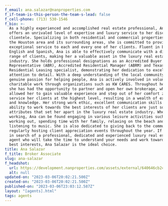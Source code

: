 ```yaml
---
f_email: ana.salazar@nanproperties.com
f_if-team-is-this-person-the-team-s-lead: false
f_cell-phone: (713) 530-1546
f_bio: >-
  As a highly experienced and accomplished real estate professional, Ana Salazar
  offers an unrivaled level of expertise and luxury service to her discerning
  clientele. Specializing in both residential and commercial properties within
  the Houston area and its surrounding areas, she is committed to providing
  exceptional service to each and every one of her clients. Fluent in both
  English and Spanish, Ana is able to effectively communicate with a diverse
  range of clients, making her a valuable asset in the luxury real estate
  industry. She holds professional designations as an Accredited Buyer's
  Representative (ABR), Accredited Residential Manager (ABRM) and Texas
  Residential Leasing specialist, demonstrating her dedication to excellence and
  attention to detail. With a deep understanding of the local community and a
  genuine passion for helping people, Ana is actively involved in volunteer and
  charitable work through organizations such as KW CARES. Throughout her career,
  she has had the opportunity to partner and open her own brokerage, which has
  allowed her to gain valuable experience and step out of her comfort zone to
  service her clients at the highest level, resulting in a wealth of experience
  and knowledge. Her strong work ethic, excellent communication skills and
  ability to work towards the best interests of her clients are just some of the
  attributes that set her apart in the luxury real estate industry. When not
  working, Ana can be found engaging in various leisure activities such as
  working out, spending time with her family, relaxing on the beach and
  listening to music. She is also dedicated to giving back to the community and
  regularly hosting client appreciation events throughout the year. If you are
  in search of a professional, dedicated and experienced luxury real estate
  agent who will take the time to understand your needs and work towards your
  best interests, Ana Salazar is the ideal choice.
title: Ana Salazar
f_title: Broker Associate
slug: ana-salazar
f_headshot:
  url: https://development.nanproperties.com/assets/external/640646cb2cd2af6e37e3ea9e_ana.webp
  alt: null
updated-on: "2023-03-06T20:02:21.500Z"
created-on: "2023-03-06T20:02:21.500Z"
published-on: "2023-03-06T23:03:12.587Z"
layout: "[agents].html"
tags: agents
---
```


